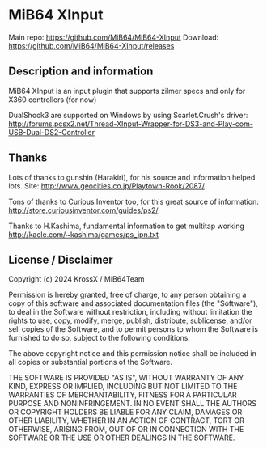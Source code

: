 MiB64 XInput
===============================================================================

Main repo: https://github.com/MiB64/MiB64-XInput
Download: https://github.com/MiB64/MiB64-XInput/releases


Description and information
-------------------------------------------------------------------------------

MiB64 XInput is an input plugin that supports zilmer specs and only for X360 controllers (for now)

DualShock3 are supported on Windows by using Scarlet.Crush's driver:
http://forums.pcsx2.net/Thread-XInput-Wrapper-for-DS3-and-Play-com-USB-Dual-DS2-Controller



Thanks
-------------------------------------------------------------------------------

Lots of thanks to gunshin (Harakiri), for his source and information helped 
lots. Site: http://www.geocities.co.jp/Playtown-Rook/2087/

Tons of thanks to Curious Inventor too, for this great source of information:
http://store.curiousinventor.com/guides/ps2/

Thanks to H.Kashima, fundamental information to get multitap working
http://kaele.com/~kashima/games/ps_jpn.txt


License / Disclaimer
-------------------------------------------------------------------------------

Copyright (c) 2024 KrossX / MiB64Team

Permission is hereby granted, free of charge, to any person obtaining a copy
of this software and associated documentation files (the "Software"), to deal
in the Software without restriction, including without limitation the rights
to use, copy, modify, merge, publish, distribute, sublicense, and/or sell
copies of the Software, and to permit persons to whom the Software is
furnished to do so, subject to the following conditions:

The above copyright notice and this permission notice shall be included in
all copies or substantial portions of the Software.

THE SOFTWARE IS PROVIDED "AS IS", WITHOUT WARRANTY OF ANY KIND, EXPRESS OR
IMPLIED, INCLUDING BUT NOT LIMITED TO THE WARRANTIES OF MERCHANTABILITY,
FITNESS FOR A PARTICULAR PURPOSE AND NONINFRINGEMENT. IN NO EVENT SHALL THE
AUTHORS OR COPYRIGHT HOLDERS BE LIABLE FOR ANY CLAIM, DAMAGES OR OTHER
LIABILITY, WHETHER IN AN ACTION OF CONTRACT, TORT OR OTHERWISE, ARISING FROM,
OUT OF OR IN CONNECTION WITH THE SOFTWARE OR THE USE OR OTHER DEALINGS IN
THE SOFTWARE.

